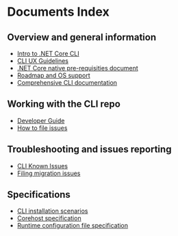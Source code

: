 Documents Index
===============

## Overview and general information

- [Intro to .NET Core CLI](general/intro-to-cli.md)
- [CLI UX Guidelines](general/cli-ux-guidelines.md)
- [.NET Core native pre-requisities document](https://github.com/dotnet/core/blob/master/Documentation/prereqs.md)
- [Roadmap and OS support](https://github.com/dotnet/core/blob/master/roadmap.md)
- [Comprehensive CLI documentation](https://docs.microsoft.com/en-us/dotnet/articles/core/preview3/tools/)

## Working with the CLI repo

- [Developer Guide](project-docs/developer-guide.md)
- [How to file issues](project-docs/issue-filing-guide.md)

## Troubleshooting and issues reporting

- [CLI Known Issues](https://github.com/dotnet/core/blob/master/release-notes/2.0/2.0.0-known-issues.md)
- [Filing migration issues](migration-issues.md)

## Specifications

- [CLI installation scenarios](specs/cli-installation-scenarios.md)
- [Corehost specification](specs/corehost.md)
- [Runtime configuration file specification](specs/runtime-configuration-file.md)

